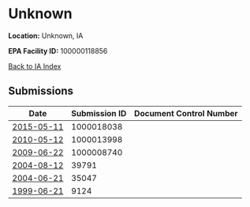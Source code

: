# Unknown

**Location:** Unknown, IA

**EPA Facility ID:** 100000118856

[Back to IA Index](../../index.md)

## Submissions

| Date | Submission ID | Document Control Number |
|------|--------------|-------------------------|
| [2015-05-11](submissions/1000018038.md) | 1000018038 |  |
| [2010-05-12](submissions/1000013998.md) | 1000013998 |  |
| [2009-06-22](submissions/1000008740.md) | 1000008740 |  |
| [2004-08-12](submissions/39791.md) | 39791 |  |
| [2004-06-21](submissions/35047.md) | 35047 |  |
| [1999-06-21](submissions/9124.md) | 9124 |  |
